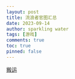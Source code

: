 ```yaml
---
layout: post
title: 流浪者官图汇总
date: 2023-09-14
author: sparkling water
tags: [游戏]
comments: true
toc: true
pinned: false
---
```


[搬运](https://www.miyoushe.com/ys/article/32415143)
